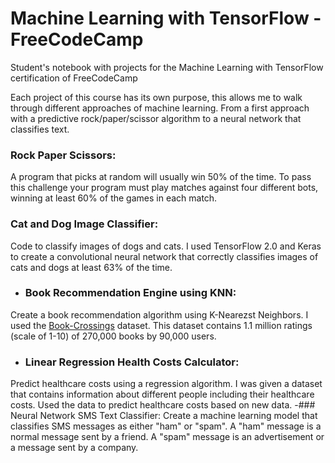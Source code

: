 # Machine Learning with TensorFlow - FreeCodeCamp

Student's notebook with projects for the Machine Learning with TensorFlow certification of FreeCodeCamp

Each project of this course has its own purpose, this allows me to walk through different approaches of machine learning. From a first approach with a predictive rock/paper/scissor algorithm to a neural network that classifies text.

### Rock Paper Scissors: 
A program that picks at random will usually win 50% of the time. To pass this challenge your program must play matches against four different bots, winning at least 60% of the games in each match.
### Cat and Dog Image Classifier: 
Code to classify images of dogs and cats. I used TensorFlow 2.0 and Keras to create a convolutional neural network that correctly classifies images of cats and dogs at least 63% of the time. 
- ### Book Recommendation Engine using KNN: 
Create a book recommendation algorithm using K-Nearezst Neighbors. I used the [Book-Crossings](http://www2.informatik.uni-freiburg.de/~cziegler/BX/) dataset. This dataset contains 1.1 million ratings (scale of 1-10) of 270,000 books by 90,000 users.
- ### Linear Regression Health Costs Calculator: 
Predict healthcare costs using a regression algorithm. I was given a dataset that contains information about different people including their healthcare costs. Used the data to predict healthcare costs based on new data.
-### Neural Network SMS Text Classifier: 
Create a machine learning model that classifies SMS messages as either "ham" or "spam". A "ham" message is a normal message sent by a friend. A "spam" message is an advertisement or a message sent by a company.

